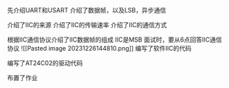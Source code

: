 先介绍UART和USART
介绍了数据帧，以及LSB，异步通信

介绍了IIC的来源
介绍了IIC的传输速率
介绍了IIC的通信方式

根据IIC通信协议介绍了IIC数据帧的组成
IIC是MSB
面试时，要从6点回答IIC通信协议
![[Pasted image 20231226144810.png]]
编写了软件IIC的代码

编写了AT24C02的驱动代码

布置了作业
